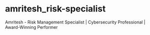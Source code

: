 # amritesh_risk-specialist
Amritesh - Risk Management Specialist | Cybersecurity Professional | Award-Winning Performer
